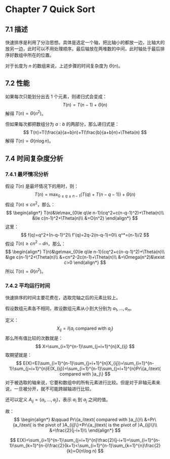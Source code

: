 # Chapter 7 Quick Sort

## 7.1 描述

快速排序是利用了分治思想。具体是选定一个轴，把比轴小的都放一边，比轴大的放另一边，此时可以不用处理顺序。最后轴放在两堆数的中间，此时轴处于最后排序好数组中所在的位置。

对于长度为 $n$ 的数组来说，上述步骤的时间复杂度为 $\Theta(n)$。

## 7.2 性能

如果每次只能划分出去 1 个元素，则递归式会变成：
$$
T(n)=T(n-1)+\Theta(n)
$$
解得 $T(n)=\Theta(n^2)$。

但如果每次都把数组分为 $a:b$ 的两部分，那么递归式是：
$$
T(n)=T(\frac{a}{a+b}n)+T(\frac{b}{a+b}n)+\Theta(n)
$$
解得 $T(n)=\Theta(n\log n)$。

## 7.4 时间复杂度分析

### 7.4.1 最坏情况分析

假设 $T(n)$ 是最坏情况下的用时，则：
$$
T(n)=\max_{0\le q\le n-1}(T(q)+T(n-q-1))+\Theta(n)
$$
假设 $T(n)\le cn^2$，那么：
$$
\begin{align*}
T(n)&\le\max_{0\le q\le n-1}(cq^2+c(n-q-1)^2)+\Theta(n)\\
&\le c(n-1)^2+\Theta(n)\\
&=O(n^2)
\end{align*}
$$
这里：
$$
f(q)=q^2+(n-q-1)^2\\
f'(q)=2q-2(n-q-1)=0\\
q^*=(n-1)/2
$$
假设 $T(n)\ge cn^2-dn$，那么：
$$
\begin{align*}
T(n)&\ge\max_{0\le q\le n-1}(cq^2+c(n-q-1)^2)+\Theta(n)\\
&\ge c(n-1)^2+\Theta(n)\\
&=cn^2-2c(n-1)+\Theta(n)\\
&=\Omega(n^2)&\exist c>0
\end{align*}
$$
所以 $T(n)=\Theta(n^2)$。

### 7.4.2 平均运行时间

快速排序的时间主要花费在，选取完轴之后的元素比较上。

假设数组元素各不相同，故设数组元素从小到大分别为 $a_1,\dots,a_n$。

定义：
$$
X_{ij}=I\{a_i\text{ compared with }a_j\}
$$
那么所有值比较的次数就是：
$$
X=\sum_{i=1}^{n-1}\sum_{j=i+1}^{n}X_{ij}
$$
取期望就是：
$$
E(X)=E(\sum_{i=1}^{n-1}\sum_{j=i+1}^{n}X_{ij})=\sum_{i=1}^{n-1}\sum_{j=i+1}^{n}E(X_{ij})=\sum_{i=1}^{n-1}\sum_{j=i+1}^{n}Pr\{a_i\text{ compared with }a_j\}
$$
对于被选取的轴来说，它要和数组中的所有元素进行比较。但是对于非轴元素来说，一旦被分开，就不可能跨越轴进行比较。

还可以定义 $A_{ij}=\{a_i,\dots,a_j\}$，表示 $a_i$ 到 $a_j$ 之间的值。

故：
$$
\begin{align*}
&\qquad Pr\{a_i\text{ compared with }a_j\}\\
&=Pr\{a_i\text{ is the pivot of }A_{ij}\}+Pr\{a_j\text{ is the pivot of }A_{ij}\}\\
&=\frac{2}{j-i+1}\\
\end{align*}
$$

$$
E(X)=\sum_{i=1}^{n-1}\sum_{j=i+1}^{n}\frac{2}{j-i+1}=\sum_{i=1}^{n-1}\sum_{k=1}^{n-i}\frac{2}{k+1}<\sum_{i=1}^{n-1}\sum_{k=1}^{n}\frac{2}{k}=O(n\log n)
$$

